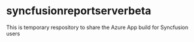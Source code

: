 # syncfusionreportserverbeta
This is temporary respository to share the Azure App build for Syncfusion users

